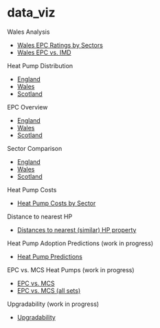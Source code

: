 # data_viz

Wales Analysis

- <a href="Wales_EPC.html" title="Wales EPC">Wales EPC Ratings by Sectors</a>
- <a href="Wales_EPC_IMD.html" title="Wales EPC IMD">Wales EPC vs. IMD</a>



Heat Pump Distribution

- <a href="Heat_Pumps_England.html" title="England">England</a>
- <a href="Heat_Pumps_Wales.html" title="Wales">Wales</a>
- <a href="Heat_Pumps_Scotland.html" title="Scotland">Scotland</a>




EPC Overview

- <a href="Weighted_EPC_England.html" title="England">England</a>
- <a href="Weighted_EPC_Wales.html" title="Wales">Wales</a>
- <a href="Weighted_EPC_Scotland.html" title="Scotland">Scotland</a>



Sector Comparison

- <a href="Sector_Comparison_England.html" title="England">England</a>
- <a href="Sector_Comparison_Wales.html" title="Wales">Wales</a>
- <a href="Sector_Comparison_Scotland.html" title="Scotland">Scotland</a>

Heat Pump Costs

- <a href="Costs.html" title="Scotland">Heat Pump Costs by Sector</a>

Distance to nearest HP

- <a href="Distances_similar.html" title="Distance to nearest HP property">Distances to nearest (similar) HP property</a>


Heat Pump Adoption Predictions (work in progress)

- <a href="Coverage.html" title="Heat Pump Predictions">Heat Pump Predictions</a>

EPC vs. MCS Heat Pumps (work in progress)

- <a href="EPC_vs_MCS.html" title="Heat Pump Predictions">EPC vs. MCS</a>
- <a href="EPC_vs_MCS_all.html" title="Heat Pump Predictions">EPC vs. MCS (all sets)</a>


Upgradability (work in progress)

- <a href="Upgrades.html" title="Upgradability"> Upgradability </a>